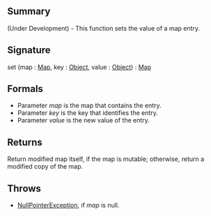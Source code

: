 ## Summary

(Under Development) - This function sets the value of a map entry.

## Signature

set (map : [Map](https://docs.oracle.com/javase/7/docs/api/java/util/Map.html), key : [Object](https://docs.oracle.com/javase/7/docs/api/java/lang/Object.html), value : [Object](https://docs.oracle.com/javase/7/docs/api/java/lang/Object.html)) : [Map](https://docs.oracle.com/javase/7/docs/api/java/util/Map.html)

## Formals

+ Parameter <i>map</i> is the map that contains the entry.
+ Parameter <i>key</i> is the key that identifies the entry.
+ Parameter <i>value</i> is the new value of the entry.

## Returns

Return modified map itself, if the map is mutable; otherwise, return a modified copy of the map.

## Throws

+ [NullPointerException](https://docs.oracle.com/javase/7/docs/api/java/lang/NullPointerException.html), if <i>map</i> is null.

